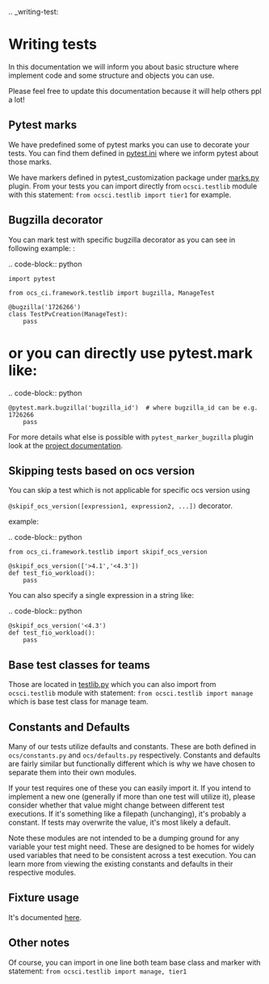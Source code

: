 .. _writing-test:

Writing tests
===============

In this documentation we will inform you about basic structure where implement
code and some structure and objects you can use.

Please feel free to update this documentation because it will help others ppl
a lot!

## Pytest marks

We have predefined some of pytest marks you can use to decorate your tests.
You can find them defined in [pytest.ini](https://github.com/red-hat-storage/ocs-ci/tree/master/pytest.ini) where we inform
pytest about those marks.

We have markers defined in pytest_customization package under
[marks.py](https://github.com/red-hat-storage/ocs-ci/tree/master/ocs_ci/framework/pytest_customization/marks.py) plugin. From your tests you
can import directly from `ocsci.testlib` module with this statement:
`from ocsci.testlib import tier1` for example.

## Bugzilla decorator

You can mark test with specific bugzilla decorator as you can see in following
example:
:

.. code-block:: python

    import pytest

    from ocs_ci.framework.testlib import bugzilla, ManageTest

    @bugzilla('1726266')
    class TestPvCreation(ManageTest):
        pass


# or you can directly use pytest.mark like:
.. code-block:: python

    @pytest.mark.bugzilla('bugzilla_id')  # where bugzilla_id can be e.g. 1726266
        pass

For more details what else is possible with `pytest_marker_bugzilla` plugin
look at the
[project documentation](https://github.com/eanxgeek/pytest_marker_bugzilla).

## Skipping tests based on ocs version

You can skip a test which is not applicable for specific ocs version using

```@skipif_ocs_version([expression1, expression2, ...])``` decorator.

example:

.. code-block:: python

    from ocs_ci.framework.testlib import skipif_ocs_version

    @skipif_ocs_version(['>4.1','<4.3'])
    def test_fio_workload():
        pass


You can also specify a single expression in a string like:

.. code-block:: python

    @skipif_ocs_version('<4.3')
    def test_fio_workload():
        pass


## Base test classes for teams

Those are located in [testlib.py](https://github.com/red-hat-storage/ocs-ci/tree/master/ocs_ci/framework/testlib.py) which you can also
import from `ocsci.testlib` module with statement:
`from ocsci.testlib import manage` which is base test class for manage team.


## Constants and Defaults

Many of our tests utilize defaults and constants. These are both defined in
`ocs/constants.py` and `ocs/defaults.py` respectively. Constants and defaults
are fairly similar but functionally different which is why we have chosen
to separate them into their own modules.

If your test requires one of these you can easily import it.
If you intend to implement a new one (generally if more than one test will
utilize it), please consider whether that value might change between
different test executions. If it's something like a filepath (unchanging),
it's probably a constant. If tests may overwrite the value, it's most likely a
default.

Note these modules are not intended to be a dumping ground for any variable
your test might need. These are designed to be homes for widely used variables
that need to be consistent across a test execution. You can learn more from
viewing the existing constants and defaults in their respective modules.

## Fixture usage

It's documented [here](./fixture_usage.md).

## Other notes

Of course, you can import in one line both team base class and marker with
statement: `from ocsci.testlib import manage, tier1`
